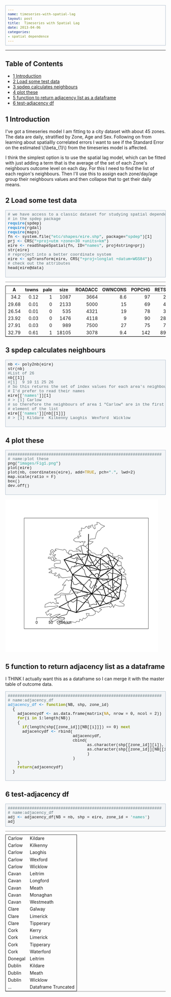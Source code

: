 ```yaml
--- 
name: timeseries-with-spatial-lag
layout: post
title:  Timeseries with Spatial Lag 
date: 2013-04-06
categories: 
- spatial dependence
---
```


<head>
<title>adjacency example </title>
<meta http-equiv="Content-Type" content="text/html;charset=iso-8859-1"/>
<meta name="title" content="adjacency example "/>
<meta name="generator" content="Org-mode"/>
<meta name="generated" content="2013-04-06 09:34:17 EST"/>
<meta name="author" content="Ivan Hanigan"/>
<meta name="description" content=""/>
<meta name="keywords" content=""/>
<style type="text/css">
 <!--/*--><![CDATA[/*><!--*/
  html { font-family: Times, serif; font-size: 12pt; }
  .title  { text-align: center; }
  .todo   { color: red; }
  .done   { color: green; }
  .tag    { background-color: #add8e6; font-weight:normal }
  .target { }
  .timestamp { color: #bebebe; }
  .timestamp-kwd { color: #5f9ea0; }
  .right  {margin-left:auto; margin-right:0px;  text-align:right;}
  .left   {margin-left:0px;  margin-right:auto; text-align:left;}
  .center {margin-left:auto; margin-right:auto; text-align:center;}
  p.verse { margin-left: 3% }
  pre {
	border: 1pt solid #AEBDCC;
	background-color: #F3F5F7;
	padding: 5pt;
	font-family: courier, monospace;
        font-size: 90%;
        overflow:auto;
  }
  table { border-collapse: collapse; }
  td, th { vertical-align: top;  }
  th.right  { text-align:center;  }
  th.left   { text-align:center;   }
  th.center { text-align:center; }
  td.right  { text-align:right;  }
  td.left   { text-align:left;   }
  td.center { text-align:center; }
  dt { font-weight: bold; }
  div.figure { padding: 0.5em; }
  div.figure p { text-align: center; }
  div.inlinetask {
    padding:10px;
    border:2px solid gray;
    margin:10px;
    background: #ffffcc;
  }
  textarea { overflow-x: auto; }
  .linenr { font-size:smaller }
  .code-highlighted {background-color:#ffff00;}
  .org-info-js_info-navigation { border-style:none; }
  #org-info-js_console-label { font-size:10px; font-weight:bold;
                               white-space:nowrap; }
  .org-info-js_search-highlight {background-color:#ffff00; color:#000000;
                                 font-weight:bold; }
  /*]]>*/-->
</style>
<script type="text/javascript">
<!--/*--><![CDATA[/*><!--*/
 function CodeHighlightOn(elem, id)
 {
   var target = document.getElementById(id);
   if(null != target) {
     elem.cacheClassElem = elem.className;
     elem.cacheClassTarget = target.className;
     target.className = "code-highlighted";
     elem.className   = "code-highlighted";
   }
 }
 function CodeHighlightOff(elem, id)
 {
   var target = document.getElementById(id);
   if(elem.cacheClassElem)
     elem.className = elem.cacheClassElem;
   if(elem.cacheClassTarget)
     target.className = elem.cacheClassTarget;
 }
/*]]>*///-->
</script>
<script type="text/javascript" src="http://orgmode.org/mathjax/MathJax.js">
<!--/*--><![CDATA[/*><!--*/
    MathJax.Hub.Config({
        // Only one of the two following lines, depending on user settings
        // First allows browser-native MathML display, second forces HTML/CSS
        //  config: ["MMLorHTML.js"], jax: ["input/TeX"],
            jax: ["input/TeX", "output/HTML-CSS"],
        extensions: ["tex2jax.js","TeX/AMSmath.js","TeX/AMSsymbols.js",
                     "TeX/noUndefined.js"],
        tex2jax: {
            inlineMath: [ ["\\(","\\)"] ],
            displayMath: [ ['$$','$$'], ["\\[","\\]"], ["\\begin{displaymath}","\\end{displaymath}"] ],
            skipTags: ["script","noscript","style","textarea","pre","code"],
            ignoreClass: "tex2jax_ignore",
            processEscapes: false,
            processEnvironments: true,
            preview: "TeX"
        },
        showProcessingMessages: true,
        displayAlign: "center",
        displayIndent: "2em",

        "HTML-CSS": {
             scale: 100,
             availableFonts: ["STIX","TeX"],
             preferredFont: "TeX",
             webFont: "TeX",
             imageFont: "TeX",
             showMathMenu: true,
        },
        MMLorHTML: {
             prefer: {
                 MSIE:    "MML",
                 Firefox: "MML",
                 Opera:   "HTML",
                 other:   "HTML"
             }
        }
    });
/*]]>*///-->
</script>
</head>
<body>

<div id="preamble">

</div>

<div id="content">



<hr/>

<div id="table-of-contents">
<h2>Table of Contents</h2>
<div id="text-table-of-contents">
<ul>
<li><a href="#sec-1">1 Introduction</a></li>
<li><a href="#sec-2">2 Load some test data</a></li>
<li><a href="#sec-3">3 spdep calculates neighbours</a></li>
<li><a href="#sec-4">4 plot these</a></li>
<li><a href="#sec-5">5 function to return adjacency list as a dataframe</a></li>
<li><a href="#sec-6">6 test-adjacency df</a></li>
</ul>
</div>
</div>

<div id="outline-container-1" class="outline-2">
<h2 id="sec-1"><span class="section-number-2">1</span> Introduction</h2>
<div class="outline-text-2" id="text-1">

<p>I've got a timeseries model I am fitting to a city dataset with about 45 zones.
The data are daily, stratified by Zone, Age and Sex.
Following on from learning about spatiallly correlated errors I want to see if the Standard Error on the estimated \(\beta_{1}\) from the timeseries model is affected.
</p>
<p>
I think the simplest option is to use the spatial lag model, which can be fitted with just adding a term that is the average of the set of each Zone's neighbours outcome level on each day. For this I need to find the list of each region's neighbours.  Then I'll use this to assign each zone/day/age group their neighbours values and then collapse that to get their daily means.
</p></div>

</div>

<div id="outline-container-2" class="outline-2">
<h2 id="sec-2"><span class="section-number-2">2</span> Load some test data</h2>
<div class="outline-text-2" id="text-2">




<pre class="src src-R"><span style="color: #586e75;"># </span><span style="color: #586e75;">we have access to a classic dataset for studying spatial dependence</span>
<span style="color: #586e75;"># </span><span style="color: #586e75;">in the spdep package</span>
<span style="color: #268bd2; font-weight: bold;">require</span>(spdep)
<span style="color: #268bd2; font-weight: bold;">require</span>(rgdal)
<span style="color: #268bd2; font-weight: bold;">require</span>(maps)
fn <span style="color: #268bd2; font-weight: bold;">&lt;-</span> system.file(<span style="color: #2aa198;">"etc/shapes/eire.shp"</span>, package=<span style="color: #2aa198;">"spdep"</span>)[1]
prj <span style="color: #268bd2; font-weight: bold;">&lt;-</span> CRS(<span style="color: #2aa198;">"+proj=utm +zone=30 +units=km"</span>)
eire <span style="color: #268bd2; font-weight: bold;">&lt;-</span> readShapeSpatial(fn, ID=<span style="color: #2aa198;">"names"</span>, proj4string=prj)
str(eire)
<span style="color: #586e75;"># </span><span style="color: #586e75;">reproject into a better coordinate system</span>
eire <span style="color: #268bd2; font-weight: bold;">&lt;-</span> spTransform(eire, CRS(<span style="color: #2aa198;">"+proj=longlat +datum=WGS84"</span>))
<span style="color: #586e75;"># </span><span style="color: #586e75;">check out the attributes</span>
head(eire@data)

</pre>


<table border="2" cellspacing="0" cellpadding="6" rules="groups" frame="hsides">
<caption></caption>
<colgroup><col class="right" /><col class="right" /><col class="right" /><col class="right" /><col class="right" /><col class="right" /><col class="right" /><col class="right" /><col class="right" /><col class="left" />
</colgroup>
<thead>
<tr><th scope="col" class="right">A</th><th scope="col" class="right">towns</th><th scope="col" class="right">pale</th><th scope="col" class="right">size</th><th scope="col" class="right">ROADACC</th><th scope="col" class="right">OWNCONS</th><th scope="col" class="right">POPCHG</th><th scope="col" class="right">RETSALE</th><th scope="col" class="right">INCOME</th><th scope="col" class="left">names</th></tr>
</thead>
<tbody>
<tr><td class="right">34.2</td><td class="right">0.12</td><td class="right">1</td><td class="right">1087</td><td class="right">3664</td><td class="right">8.6</td><td class="right">97</td><td class="right">2962</td><td class="right">7185</td><td class="left">Carlow</td></tr>
<tr><td class="right">29.68</td><td class="right">0.01</td><td class="right">0</td><td class="right">2133</td><td class="right">5000</td><td class="right">15</td><td class="right">69</td><td class="right">4452</td><td class="right">9459</td><td class="left">Cavan</td></tr>
<tr><td class="right">26.54</td><td class="right">0.01</td><td class="right">0</td><td class="right">535</td><td class="right">4321</td><td class="right">19</td><td class="right">78</td><td class="right">3460</td><td class="right">12435</td><td class="left">Clare</td></tr>
<tr><td class="right">23.92</td><td class="right">0.03</td><td class="right">0</td><td class="right">1476</td><td class="right">4118</td><td class="right">9</td><td class="right">90</td><td class="right">28402</td><td class="right">65901</td><td class="left">Cork</td></tr>
<tr><td class="right">27.91</td><td class="right">0.03</td><td class="right">0</td><td class="right">989</td><td class="right">7500</td><td class="right">27</td><td class="right">75</td><td class="right">7478</td><td class="right">17626</td><td class="left">Donegal</td></tr>
<tr><td class="right">32.79</td><td class="right">0.61</td><td class="right">1</td><td class="right">18105</td><td class="right">3078</td><td class="right">9.4</td><td class="right">142</td><td class="right">89424</td><td class="right">164631</td><td class="left">Dublin</td></tr>
</tbody>
</table>



</div>

</div>

<div id="outline-container-3" class="outline-2">
<h2 id="sec-3"><span class="section-number-2">3</span> spdep calculates neighbours</h2>
<div class="outline-text-2" id="text-3">




<pre class="src src-R">nb <span style="color: #268bd2; font-weight: bold;">&lt;-</span> poly2nb(eire)
str(nb)
<span style="color: #586e75;">#</span><span style="color: #586e75;">List of 26</span>
nb[[1]]
<span style="color: #586e75;">#</span><span style="color: #586e75;">[1]  9 10 11 25 26</span>
<span style="color: #586e75;"># </span><span style="color: #586e75;">So this returns the set of index values for each area's neighbours</span>
<span style="color: #586e75;"># </span><span style="color: #586e75;">I'd prefer to read their names</span>
eire[[<span style="color: #2aa198;">'names'</span>]][1]
<span style="color: #586e75;"># </span><span style="color: #586e75;">&gt; [1] Carlow</span>
<span style="color: #586e75;"># </span><span style="color: #586e75;">so therefore the neighbours of area 1 "Carlow" are in the first</span>
<span style="color: #586e75;"># </span><span style="color: #586e75;">element of the list</span>
eire[[<span style="color: #2aa198;">'names'</span>]][nb[[1]]]
<span style="color: #586e75;"># </span><span style="color: #586e75;">&gt; [1] Kildare  Kilkenny Laoghis  Wexford  Wicklow</span>

</pre>



</div>

</div>

<div id="outline-container-4" class="outline-2">
<h2 id="sec-4"><span class="section-number-2">4</span> plot these</h2>
<div class="outline-text-2" id="text-4">




<pre class="src src-R"><span style="color: #586e75;">################################################################</span>
<span style="color: #586e75;"># </span><span style="color: #586e75;">name:plot these</span>
png(<span style="color: #2aa198;">"images/Fig1.png"</span>)
plot(eire)
plot(nb, coordinates(eire), add=<span style="color: #b58900;">TRUE</span>, pch=<span style="color: #2aa198;">"."</span>, lwd=2)
map.scale(ratio = F)
box()
dev.off()

</pre>


<p>
<img src="images/Fig1.png"  alt="images/Fig1.png" />
</p>
</div>

</div>

<div id="outline-container-5" class="outline-2">
<h2 id="sec-5"><span class="section-number-2">5</span> function to return adjacency list as a dataframe</h2>
<div class="outline-text-2" id="text-5">

<p>I THINK I actually want this as a dataframe so I can merge it with the master table of outcome data.
</p>



<pre class="src src-R"><span style="color: #586e75;">################################################################</span>
<span style="color: #586e75;"># </span><span style="color: #586e75;">name:adjacency_df</span>
<span style="color: #268bd2;">adjacency_df</span> <span style="color: #268bd2; font-weight: bold;">&lt;-</span> <span style="color: #859900; font-weight: bold;">function</span>(NB, shp, zone_id)
  {
    adjacencydf <span style="color: #268bd2; font-weight: bold;">&lt;-</span> as.data.frame(matrix(<span style="color: #b58900;">NA</span>, nrow = 0, ncol = 2))
    <span style="color: #859900; font-weight: bold;">for</span>(i <span style="color: #859900; font-weight: bold;">in</span> 1:length(NB))
    {
      <span style="color: #859900; font-weight: bold;">if</span>(length(shp[[zone_id]][NB[[i]]]) == 0) <span style="color: #859900; font-weight: bold;">next</span>
      adjacencydf <span style="color: #268bd2; font-weight: bold;">&lt;-</span> rbind(
                           adjacencydf,
                           cbind(
                                 as.character(shp[[zone_id]][i]),
                                 as.character(shp[[zone_id]][NB[[i]]])
                                 )
                           )
    }
    <span style="color: #859900; font-weight: bold;">return</span>(adjacencydf)
  }

</pre>


</div>

</div>

<div id="outline-container-6" class="outline-2">
<h2 id="sec-6"><span class="section-number-2">6</span> test-adjacency df</h2>
<div class="outline-text-2" id="text-6">




<pre class="src src-R"><span style="color: #586e75;">################################################################</span>
<span style="color: #586e75;"># </span><span style="color: #586e75;">name:adjacency_df</span>
adj <span style="color: #268bd2; font-weight: bold;">&lt;-</span> adjacency_df(NB = nb, shp = eire, zone_id = <span style="color: #2aa198;">'names'</span>)
adj  
</pre>


<table border="2" cellspacing="0" cellpadding="6" rules="groups" frame="hsides">
<caption></caption>
<colgroup><col class="left" /><col class="left" />
</colgroup>
<tbody>
<tr><td class="left">Carlow</td><td class="left">Kildare</td></tr>
<tr><td class="left">Carlow</td><td class="left">Kilkenny</td></tr>
<tr><td class="left">Carlow</td><td class="left">Laoghis</td></tr>
<tr><td class="left">Carlow</td><td class="left">Wexford</td></tr>
<tr><td class="left">Carlow</td><td class="left">Wicklow</td></tr>
<tr><td class="left">Cavan</td><td class="left">Leitrim</td></tr>
<tr><td class="left">Cavan</td><td class="left">Longford</td></tr>
<tr><td class="left">Cavan</td><td class="left">Meath</td></tr>
<tr><td class="left">Cavan</td><td class="left">Monaghan</td></tr>
<tr><td class="left">Cavan</td><td class="left">Westmeath</td></tr>
<tr><td class="left">Clare</td><td class="left">Galway</td></tr>
<tr><td class="left">Clare</td><td class="left">Limerick</td></tr>
<tr><td class="left">Clare</td><td class="left">Tipperary</td></tr>
<tr><td class="left">Cork</td><td class="left">Kerry</td></tr>
<tr><td class="left">Cork</td><td class="left">Limerick</td></tr>
<tr><td class="left">Cork</td><td class="left">Tipperary</td></tr>
<tr><td class="left">Cork</td><td class="left">Waterford</td></tr>
<tr><td class="left">Donegal</td><td class="left">Leitrim</td></tr>
<tr><td class="left">Dublin</td><td class="left">Kildare</td></tr>
<tr><td class="left">Dublin</td><td class="left">Meath</td></tr>
<tr><td class="left">Dublin</td><td class="left">Wicklow</td></tr>
<tr><td class="left">...</td><td class="left">Dataframe Truncated</td></tr>
</tbody>
</table>

</div>
</div>
</div>

</body>

